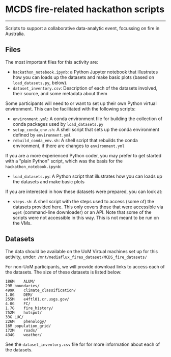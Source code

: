# MCDS fire-related hackathon scripts
---
Scripts to support a collaborative data-analytic event, focussing on
fire in Australia. 

## Files

The most important files for this activity are:
 - `hackathon_notebook.ipynb`: a Python Jupyter notebook that
   illustrates how you can loads up the datasets and make basic plots
   (based on `load_datasets.py`, below).
 - `dataset_inventory.csv`: Description of each of the datasets
   involved, their source, and some metadata about them
   
Some participants will need to or want to set up their own Python
virtual environment. This can be facilitated with the following
scripts:
 - `environment.yml`: A conda environment file for building the
   collection of conda packages used by `load_datasets.py`
 - `setup_conda_env.sh`: A shell script that sets up the conda
   environment defined by `environment.yml`
 - `rebuild_conda_env.sh`: A shell script that rebuilds the conda
   environment, if there are changes to `environment.yml`
   
If you are a more experienced Python coder, you may prefer to get
started with a "plain Python" script, which was the basis for the
`hackathon_notebook.ipynb`:
 - `load_datasets.py`: A Python script that illustrates how you can
   loads up the datasets and make basic plots
   
If you are interested in how these datasets were prepared, you can
look at:
 - `steps.sh`: A shell script with the steps used to access (some of)
   the datasets provided here. This only covers those that were
   accessible via `wget` (command-line downloader) or an API. Note
   that some of the scripts were not accessible in this way. This is
   not meant to be run on the VMs.

## Datasets

The data should be available on the UoM Virtual machines set up for
this activity, under: `/mnt/mediaflux_fires_dataset/MCDS_fire_datasets/`

For non-UoM participants, we will provide download links to access
each of the datasets. The size of these datasets is listed below:
```
186M	ALUM/
29M	boundaries/
499K	climate_classification/
1.8G	DEM/
255M	e4ftl01.cr.usgs.gov/
4.0G	FC/
1.7G	fire_history/
752M	hotspot/
33G	LUC/
226M	phenology/
16M	population_grid/
172M	roads/
434G	weather/
```
See the `dataset_inventory.csv` file for for more information about
each of the datasets.
